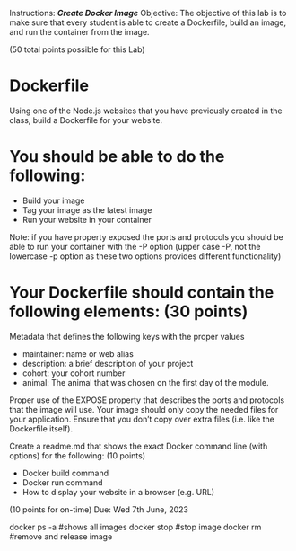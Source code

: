 Instructions:
***Create Docker Image***
Objective: The objective of this lab is to make sure that every student is able to create a Dockerfile, build an image, and run the container from the image.

(50 total points possible for this Lab)

# Dockerfile
Using one of the Node.js websites that you have previously created in the class, build a Dockerfile for your website.   

# You should be able to do the following:
- Build your image
- Tag your image as the latest image
- Run your website in your container 

Note: if you have property exposed the ports and protocols you should be able to run your container with the -P option (upper case -P, not the lowercase -p option as these two options provides different functionality)

# Your Dockerfile should contain the following elements: (30 points)
Metadata that defines the following keys with the proper values 
- maintainer: name or web alias 
- description: a brief description of your project
- cohort: your cohort number
- animal: The animal that was chosen on the first day of the module.

Proper use of the EXPOSE property that describes the ports and protocols that the image will use.
Your image should only copy the needed files for your application.  Ensure that you don’t copy over extra files (i.e. like the Dockerfile itself).

Create a readme.md that shows the exact Docker command line (with options) for the following:  (10 points)
- Docker build command
- Docker run command
- How to display your website in a browser (e.g. URL)

(10 points for on-time)
Due: Wed 7th June, 2023


docker ps -a   #shows all images
docker stop <app name>  #stop image
docker rm <app name>    #remove and release image